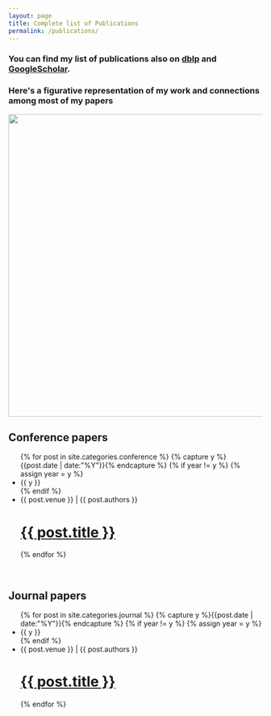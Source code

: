 ```yaml
---
layout: page
title: Complete list of Publications
permalink: /publications/
---
```


### You can find my list of publications also on [dblp](http://dblp.uni-trier.de/pers/hd/p/Pagnin:Elena) and [GoogleScholar](https://scholar.google.it/citations?user=gsINRp8AAAAJ&hl=en). 
### Here's a figurative representation of my work and connections among most of my papers 

<!--<img src="http://www.cse.chalmers.se/~elenap/images/pub_overview.jpg" width="600px" align="center" usemap="#GraffleExport">
--> 

<img src="{{ site.baseurl }}/images/publication_subway_map.pdf" width="600px" align="center" usemap="#GraffleExport">



<br>

## Conference papers
<ul class="listing">
{% for post in site.categories.conference %}
  {% capture y %}{{post.date | date:"%Y"}}{% endcapture %}
  {% if year != y %}
    {% assign year = y %}
    <li class="listing-seperator">{{ y }}</li>
  {% endif %}
  <li class="listing-item">
  <time datetime="{{ post.date | date:"%Y-%m-%d" }}"> {{ post.venue }} | {{ post.authors }}</time>
    <a href="{{ site.baseurl }}{{ steve.href }}{{ post.url }}.html" title="{{ post.title }}"><h1>{{ post.title }}</h1>  </a>
  
  </li>
{% endfor %}
</ul>

<br>

## Journal papers
<ul class="listing">
{% for post in site.categories.journal %}
  {% capture y %}{{post.date | date:"%Y"}}{% endcapture %}
  {% if year != y %}
    {% assign year = y %}
    <li class="listing-seperator">{{ y }}</li>
  {% endif %}
  <li class="listing-item">
  <time datetime="{{ post.date | date:"%Y-%m-%d" }}"> {{ post.venue }} | {{ post.authors }}</time>
    <a href="{{ site.baseurl }}{{ steve.href }}{{ post.url }}.html" title="{{ post.title }}"><h1>{{ post.title }}</h1>  </a>
  </li>
{% endfor %}
</ul>

<br>


<!--
## Not peer-reviewed publications

<ul class="listing">
{% for post in site.categories.not-peerreview %}
  {% capture y %}{{post.date | date:"%Y"}}{% endcapture %}
  {% if year != y %}
    {% assign year = y %}
    <li class="listing-seperator">{{ y }}</li>
  {% endif %}
  <li class="listing-item">
  <time datetime="{{ post.date | date:"%Y-%m-%d" }}"> {{ post.venue }} | {{ post.authors }}</time>
    <a href="{{ site.baseurl }}{{ steve.href }}{{ post.url }}.html" title="{{ post.title }}"><h1>{{ post.title }}</h1>  </a>
  </li>
{% endfor %}
</ul>

-->

